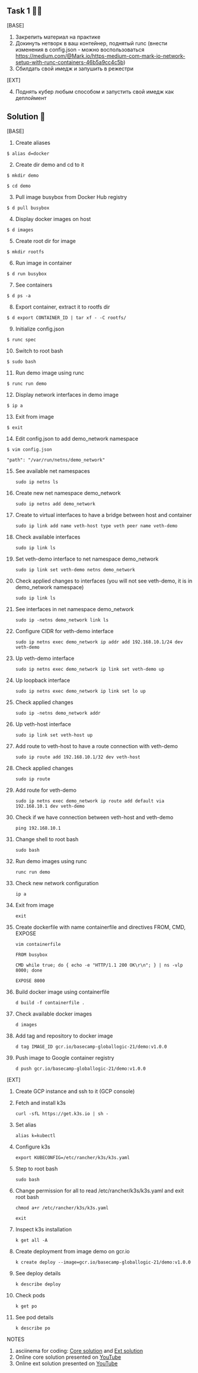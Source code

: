 ## Task 1 :man_technologist:

[BASE]

1. Закрепить материал на практике
2. Докинуть нетворк в ваш контейнер, поднятый runc (внести изменения в config.json - можно воспользоваться https://medium.com/@Mark.io/https-medium-com-mark-io-network-setup-with-runc-containers-46b5a9cc4c5b)
3. Сбилдать свой имедж и запушить в режестри

[EXT]

4. Поднять кубер любым способом и запустить свой имедж как деплоймент

## Solution :monocle_face:

[BASE]
1. Create aliases
```
$ alias d=docker
```
2. Create dir demo and cd to it
```
$ mkdir demo
```
```
$ cd demo
```
3. Pull image busybox from Docker Hub registry
```
$ d pull busybox
```
4. Display docker images on host
```
$ d images
```
5. Create root dir for image
```
$ mkdir rootfs
```
6. Run image in container
```
$ d run busybox
```
7. See containers
```
$ d ps -a
```
8. Export container, extract it to rootfs dir
```
$ d export CONTAINER_ID | tar xf - -C rootfs/
```
9. Initialize config.json
```
$ runc spec
```
10. Switch to root bash
```
$ sudo bash
```
11. Run demo image using runc
```
$ runc run demo
```
12. Display network interfaces in demo image
```
$ ip a
```
13. Exit from image
```
$ exit
```
14. Edit config.json to add demo_network namespace
```
$ vim config.json
```
```
"path": "/var/run/netns/demo_network"
```
15. See available net namespaces

    `sudo ip netns ls`

16. Create new net namespace demo_network

    `sudo ip netns add demo_network`

17. Create to virtual interfaces to have a bridge between host and container

    `sudo ip link add name veth-host type veth peer name veth-demo`

18. Check available interfaces

    `sudo ip link ls`

19. Set veth-demo interface to net namespace demo_network
    
    `sudo ip link set veth-demo netns demo_network`

20. Check applied changes to interfaces (you will not see veth-demo, it is in demo_network namespace)

    `sudo ip link ls`

21. See interfaces in net namespace demo_network

    `sudo ip -netns demo_network link ls`

22. Configure CIDR for veth-demo interface

    `sudo ip netns exec demo_network ip addr add 192.168.10.1/24 dev veth-demo`

23. Up veth-demo interface

    `sudo ip netns exec demo_network ip link set veth-demo up`

24. Up loopback interface

    `sudo ip netns exec demo_network ip link set lo up`

25. Check applied changes

    `sudo ip -netns demo_network addr`

26. Up veth-host interface

    `sudo ip link set veth-host up`

26. Add route to veth-host to have a route connection with veth-demo

    `sudo ip route add 192.168.10.1/32 dev veth-host`

27. Check applied changes

    `sudo ip route`

28. Add route for veth-demo

    `sudo ip netns exec demo_network ip route add default via 192.168.10.1 dev veth-demo`

29. Check if we have connection between veth-host and veth-demo

    `ping 192.168.10.1`

30. Change shell to root bash

    `sudo bash`

31. Run demo images using runc

    `runc run demo`

32. Check new network configuration

    `ip a`

33. Exit from image

    `exit`

34. Create dockerfile with name containerfile and directives FROM, CMD, EXPOSE

    `vim containerfile`

    `FROM busybox`

    `CMD while true; do { echo -e "HTTP/1.1 200 OK\r\n"; } | ns -vlp 8000; done`

    `EXPOSE 8000`

35. Build docker image using containerfile

    `d build -f containerfile .`

36. Check available docker images

    `d images`

37. Add tag and repository to docker image

    `d tag IMAGE_ID gcr.io/basecamp-globallogic-21/demo:v1.0.0`

38. Push image to Google container registry

    `d push gcr.io/basecamp-globallogic-21/demo:v1.0.0`

[EXT]

1. Create GCP instance and ssh to it (GCP console)

2. Fetch and install k3s

    `curl -sfL https://get.k3s.io | sh -`

3. Set alias

    `alias k=kubectl`

4. Configure k3s

    `export KUBECONFIG=/etc/rancher/k3s/k3s.yaml`

5. Step to root bash

    `sudo bash`

6. Change permission for all to read /etc/rancher/k3s/k3s.yaml and exit root bash

    `chmod a+r /etc/rancher/k3s/k3s.yaml`

    `exit`

7. Inspect k3s installation

    `k get all -A`

8. Create deployment from image demo on gcr.io

    `k create deploy --image=gcr.io/basecamp-globallogic-21/demo:v1.0.0`

9. See deploy details

    `k describe deploy`

10. Check pods

    `k get po`

11. See pod details

    `k describe po`


NOTES
1. asciinema for coding: [Core solution](https://asciinema.org/a/416595) and [Ext solution](https://asciinema.org/a/dZy24YeAycZSu7HTnH5nrmHWd)
2. Online core solution presented on [YouTube](https://youtu.be/1_cRj-NVCSg)
3. Online ext solution presented on [YouTube](https://youtu.be/PAM0Jw4LN2E) 
